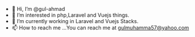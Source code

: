 - 👋 Hi, I’m @gul-ahmad
- 👀 I’m interested in php,Laravel and Vuejs things.
- 🌱 I’m currently working in Laravel and Vuejs Stacks.
- 📫 How to reach me ...You can reach me at gulmuhamma57@yahoo.com

<!---
gul-ahmad/gul-ahmad is a ✨ special ✨ repository because its `README.md` (this file) appears on your GitHub profile.
You can click the Preview link to take a look at your changes.
--->
